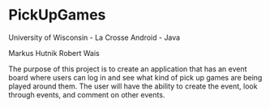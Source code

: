 # PickUpGames

University of Wisconsin - La Crosse
Android - Java

Markus Hutnik
Robert Wais

The purpose of this project is to create an application that has an event board where users can log in and see what kind of pick up games are being played around them. The user will have the ability to create the event, look through events, and comment on other events.
